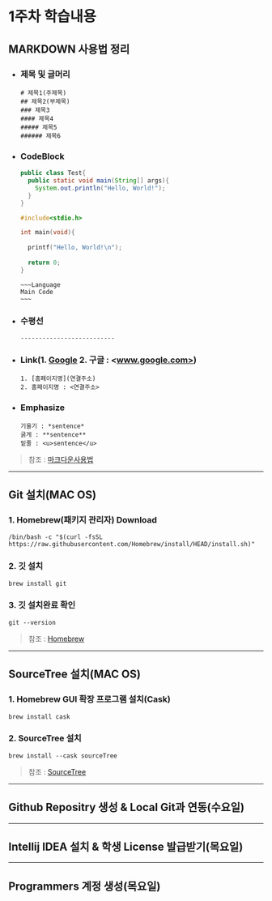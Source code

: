 # 1주차 학습내용

## MARKDOWN 사용법 정리

- ### 제목 및 글머리

    ~~~
    # 제목1(주제목)
    ## 제목2(부제목)
    ### 제목3
    #### 제목4
    ##### 제목5
    ###### 제목6
    ~~~

- ### CodeBlock

    ~~~java
    public class Test{
      public static void main(String[] args){
        System.out.println("Hello, World!");
      }
    }
    ~~~

    ~~~c
    #include<stdio.h>
    
    int main(void){
      
      printf("Hello, World!\n");
      
      return 0;
    }
    ~~~

    ~~~~Language
    ~~~Language
    Main Code
    ~~~
    ~~~~

- ### 수평선

    ~~~
    --------------------------
    ~~~

- ### Link(1. [Google](http:www.google.com) 2. 구글 : <www.google.com>)

    ~~~
    1. [홈페이지명](연결주소)
    2. 홈페이지명 : <연결주소>
    ~~~

    

- ### Emphasize

    ~~~
    기울기 : *sentence*
    굵게 : **sentence**
    밑줄 : <u>sentence</u>
    ~~~

> 참조 : [마크다운사용법](https://gist.github.com/ihoneymon/652be052a0727ad59601)

--------------------



## Git 설치(MAC OS)

### 1. Homebrew(패키지 관리자) Download

~~~
/bin/bash -c "$(curl -fsSL https://raw.githubusercontent.com/Homebrew/install/HEAD/install.sh)"
~~~

### 2. 깃 설치

~~~
brew install git
~~~

### 3. 깃 설치완료 확인

~~~
git --version
~~~

> 참조 : [Homebrew](https://brew.sh/index_ko)

---------------------------------------------



## SourceTree 설치(MAC OS)

### 1. Homebrew GUI 확장 프로그램 설치(Cask)

~~~
brew install cask
~~~

### 2. SourceTree 설치

~~~
brew install --cask sourceTree
~~~

> 참조 : [SourceTree](https://www.sourcetreeapp.com)

---------------------------



## Github Repositry 생성 & Local Git과 연동(수요일)







----------------------



## Intellij IDEA 설치 & 학생 License 발급받기(목요일)







---------------



## Programmers 계정 생성(목요일)

























